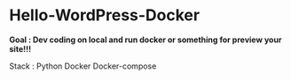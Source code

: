 # Hello-WordPress-Docker

**Goal : Dev coding on local and run docker or something
for preview your site!!!**

Stack : Python Docker Docker-compose
